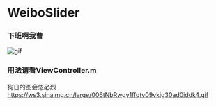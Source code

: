 # WeiboSlider
### 下班啊我曹
![gif](https://ws3.sinaimg.cn/large/006tNbRwgy1ffqtv09vkjg30ad0iddk4.gif)
### 用法请看ViewController.m
狗日的图会忽必烈
https://ws3.sinaimg.cn/large/006tNbRwgy1ffqtv09vkjg30ad0iddk4.gif
